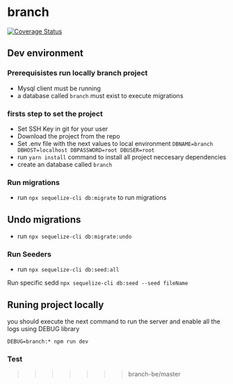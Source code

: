 # branch

[![Coverage Status](https://coveralls.io/repos/github/cristiannietodev91/branch/badge.svg?branch=main)](https://coveralls.io/github/cristiannietodev91/branch?branch=main)

## Dev environment


### Prerequisistes run locally branch project

- Mysql client must be running
- a database called ``branch`` must exist to execute migrations

### firsts step to set the project

- Set SSH Key in git for your user
- Download the project from the repo
- Set .env file with the next values to local environment
    ``DBNAME=branch
    DBHOST=localhost
    DBPASSWORD=root
    DBUSER=root``
- run ``yarn install`` command to install all project neccesary dependencies
- create an database called ``branch``

### Run migrations
- run ``npx sequelize-cli db:migrate`` to run migrations

## Undo migrations
- run ``npx sequelize-cli db:migrate:undo``

### Run Seeders
- run ``npx sequelize-cli db:seed:all`` 

Run specific sedd ``npx sequelize-cli db:seed --seed fileName``

## Runing project locally

you should execute the next command to run the server and enable all the logs using DEBUG library

``DEBUG=branch:* npm run dev``


### Test


>>>>>>> branch-be/master
